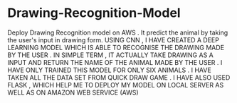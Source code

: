# Drawing-Recognition-Model
 Deploy Drawing Recognition model on AWS . It predict the animal by taking the user's input in drawing form. 
 USING CNN , I HAVE  CREATED A DEEP LEARNING MODEL WHICH IS ABLE TO RECOGNISE THE DRAWING MADE BY THE USER .
 IN SIMPLE TERM , IT ACTUALLY TAKE DRAWING AS A INPUT AND RETURN THE NAME OF THE ANIMAL MADE BY THE USER .
 I HAVE ONLY TRAINED THIS MODEL FOR ONLY SIX ANIMALS .
 I HAVE TAKEN ALL THE DATA SET  FROM QUICK DRAW GAME .
 I HAVE ALSO USED FLASK , WHICH HELP ME TO DEPLOY MY MODEL ON LOCAL SERVER AS WELL AS ON AMAZON WEB SERVICE (AWS)
 

 
 
 
 

